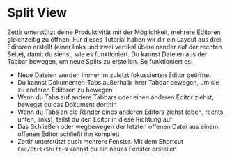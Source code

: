 # Split View

Zettlr unterstützt deine Produktivität mit der Möglichkeit, mehrere Editoren gleichzeitig zu öffnen. Für dieses Tutorial haben wir dir ein Layout aus drei Editoren erstellt (einer links und zwei vertikal übereinander auf der rechten Seite), damit du siehst, wie es funktioniert. Du kannst Dateien aus der Tabbar bewegen, um neue Splits zu erstellen. So funktioniert es:

* Neue Dateien werden immer im zuletzt fokussierten Editor geöffnet
* Du kannst Dokumenten-Tabs außerhalb ihrer Tabbar bewegen, um sie zu anderen Editoren zu bewegen
* Wenn du Tabs auf andere Tabbars oder einen anderen Editor ziehst, bewegst du das Dokument dorthin
* Wenn du Tabs an die Ränder eines anderen Editors ziehst (oben, rechts, unten, links), teilst du den Editor in diese Richtung auf
* Das Schließen oder wegbewegen der letzten offenen Datei aus einem offenen Editor schließt ihn komplett
* Zettlr unterstützt auch mehrere Fenster. Mit dem Shortcut `Cmd/Ctrl+Shift+N` kannst du ein neues Fenster erstellen